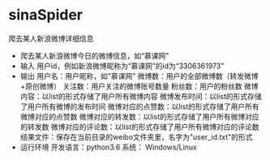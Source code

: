 # sinaSpider
爬去某人新浪微博详细信息
 - 爬去某人新浪微博今日的微博信息，如“慕课网”
 - 输入
    用户id，例如新浪微博昵称为“慕课网”的id为“3306361973”
 - 输出
    用户名：用户昵称，如"慕课网"
    微博数：用户的全部微博数（转发微博+原创微博）
    关注数：用户关注的微博账号数量
    粉丝数：用户的粉丝数
    微博内容：以list的形式存储了用户所有微博内容
    微博发布时间：以list的形式存储了用户所有微博的发布时间
    微博对应的点赞数：以list的形式存储了用户所有微博对应的点赞数
    微博对应的转发数：以list的形式存储了用户所有微博对应的转发数
    微博对应的评论数：以list的形式存储了用户所有微博对应的评论数
    结果文件：保存在当前目录的weibo文件夹里，名字为"user_id.txt"的形式 
 -  运行环境
    开发语言：python3.6
    系统： Windows/Linux
